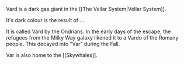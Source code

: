 Vard is a dark gas giant in the [[The Vellar System|Vellar System]]. 

It's dark colour is the result of ...

It is called Vard by the Ondrians. In the early days of the escape, the refugees from the Milky Way galaxy likened it to a Vardo of the Romany people. This decayed into "Var" during the Fall.

Var is also home to the [[Skywhales]].
